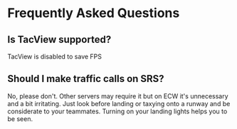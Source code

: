 # Frequently Asked Questions

## Is TacView supported?

TacView is disabled to save FPS

## Should I make traffic calls on SRS?

No, please don't. Other servers may require it but on ECW it's unnecessary and a
bit irritating. Just look before landing or taxying onto a runway and be
considerate to your teammates. Turning on your landing lights helps you to be
seen.
